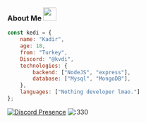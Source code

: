 ### About Me <img src = "https://cdn.discordapp.com/emojis/859387292904980480.gif?v=1" high="20px" width="30px">


```js
const kedi = {
    name: "Kadir",
    age: 18,
    from: "Turkey",
    Discord: "@kvdi",
    technologies: {
        backend: ["NodeJS", "express"],
        database: ["Mysql", "MongoDB"],
    },
    languages: ["Nothing developer lmao."]
};
```
[![Discord Presence](https://lanyard-profile-readme.vercel.app/api/377152186234437633?theme=light&bg=ffffff&animated=true&hideDiscrim=false&borderRadius=20px)](https://discord.com/users/377152186234437633)
 <img src="https://count.getloli.com/get/@:330?theme=rule34" alt=":330" />
